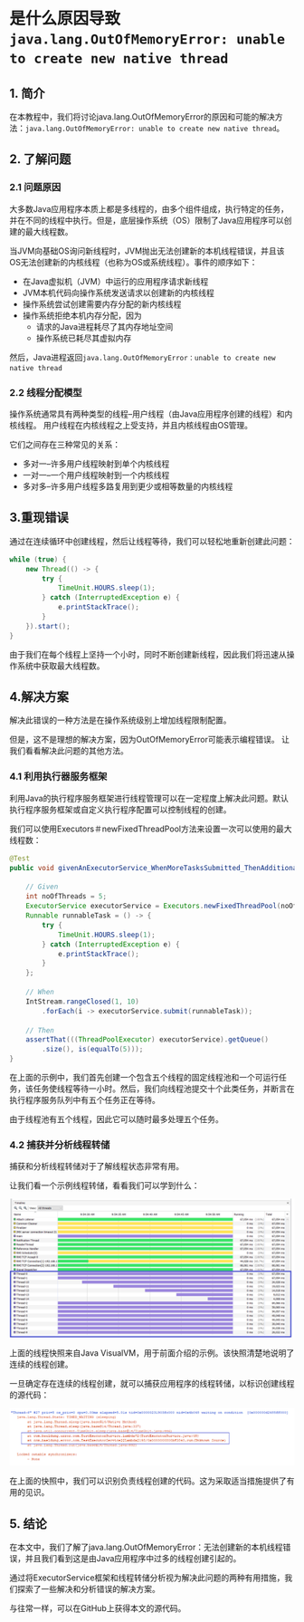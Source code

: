 # 是什么原因导致`java.lang.OutOfMemoryError: unable to create new native thread`

## 1. 简介
在本教程中，我们将讨论java.lang.OutOfMemoryError的原因和可能的解决方法：`java.lang.OutOfMemoryError: unable to create new native thread`。

## 2. 了解问题
### 2.1 问题原因
大多数Java应用程序本质上都是多线程的，由多个组件组成，执行特定的任务，并在不同的线程中执行。但是，底层操作系统（OS）限制了Java应用程序可以创建的最大线程数。


当JVM向基础OS询问新线程时，JVM抛出无法创建新的本机线程错误，并且该OS无法创建新的内核线程（也称为OS或系统线程）。事件的顺序如下：

* 在Java虚拟机（JVM）中运行的应用程序请求新线程
* JVM本机代码向操作系统发送请求以创建新的内核线程
* 操作系统尝试创建需要内存分配的新内核线程
* 操作系统拒绝本机内存分配，因为
  * 请求的Java进程耗尽了其内存地址空间
  * 操作系统已耗尽其虚拟内存

然后，Java进程返回`java.lang.OutOfMemoryError：unable to create new native thread`

### 2.2  线程分配模型
操作系统通常具有两种类型的线程–用户线程（由Java应用程序创建的线程）和内核线程。 用户线程在内核线程之上受支持，并且内核线程由OS管理。

它们之间存在三种常见的关系：

* 多对一–许多用户线程映射到单个内核线程
* 一对一–一个用户线程映射到一个内核线程
* 多对多–许多用户线程多路复用到更少或相等数量的内核线程

## 3.重现错误
通过在连续循环中创建线程，然后让线程等待，我们可以轻松地重新创建此问题：

```java
while (true) {
    new Thread(() -> {
        try {
            TimeUnit.HOURS.sleep(1);
        } catch (InterruptedException e) {
            e.printStackTrace();
        }
    }).start();
}
```

由于我们在每个线程上坚持一个小时，同时不断创建新线程，因此我们将迅速从操作系统中获取最大线程数。

## 4.解决方案
解决此错误的一种方法是在操作系统级别上增加线程限制配置。

但是，这不是理想的解决方案，因为OutOfMemoryError可能表示编程错误。 让我们看看解决此问题的其他方法。

### 4.1 利用执行器服务框架
利用Java的执行程序服务框架进行线程管理可以在一定程度上解决此问题。默认执行程序服务框架或自定义执行程序配置可以控制线程的创建。

我们可以使用Executors＃newFixedThreadPool方法来设置一次可以使用的最大线程数：

```java
@Test
public void givenAnExecutorService_WhenMoreTasksSubmitted_ThenAdditionalTasksWait() {

    // Given
    int noOfThreads = 5;
    ExecutorService executorService = Executors.newFixedThreadPool(noOfThreads);
    Runnable runnableTask = () -> {
        try {
            TimeUnit.HOURS.sleep(1);
        } catch (InterruptedException e) {
            e.printStackTrace();
        }
    };

    // When
    IntStream.rangeClosed(1, 10)
        .forEach(i -> executorService.submit(runnableTask));

    // Then
    assertThat(((ThreadPoolExecutor) executorService).getQueue()
        .size(), is(equalTo(5)));
}
```

在上面的示例中，我们首先创建一个包含五个线程的固定线程池和一个可运行任务，该任务使线程等待一小时。然后，我们向线程池提交十个此类任务，并断言在执行程序服务队列中有五个任务正在等待。


由于线程池有五个线程，因此它可以随时最多处理五个任务。

### 4.2 捕获并分析线程转储
捕获和分析线程转储对于了解线程状态非常有用。

让我们看一个示例线程转储，看看我们可以学到什么：

![img](../img/VisualVMThreadDump.png)


上面的线程快照来自Java VisualVM，用于前面介绍的示例。该快照清楚地说明了连续的线程创建。

一旦确定存在连续的线程创建，就可以捕获应用程序的线程转储，以标识创建线程的源代码：

![img](../img/ThreadDumpSourceCode.png)


在上面的快照中，我们可以识别负责线程创建的代码。这为采取适当措施提供了有用的见识。

## 5. 结论
在本文中，我们了解了java.lang.OutOfMemoryError：无法创建新的本机线程错误，并且我们看到这是由Java应用程序中过多的线程创建引起的。

通过将ExecutorService框架和线程转储分析视为解决此问题的两种有用措施，我们探索了一些解决和分析错误的解决方案。

与往常一样，可以在GitHub上获得本文的源代码。